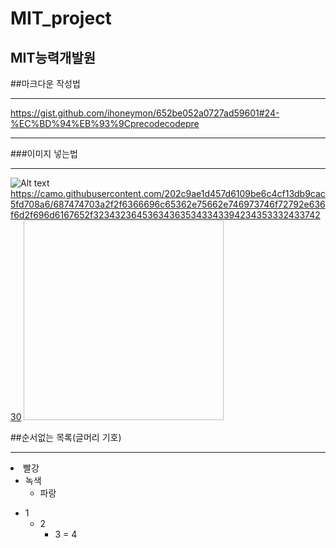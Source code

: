 # MIT_project
## MIT능력개발원

##마크다운 작성법

<hr


https://gist.github.com/ihoneymon/652be052a0727ad59601#24-%EC%BD%94%EB%93%9Cprecodecodepre




<hr


###이미지 넣는법


<hr

![Alt text](/path/to/img.jpg "Optional title")
https://camo.githubusercontent.com/202c9ae1d457d6109be6c4cf13db9cac5fd708a6/687474703a2f2f6366696c65362e75662e746973746f72792e636f6d2f696d6167652f32343236453634363534334339423435333243374230
<img width="320" height="320"></img>


##순서없는 목록(글머리 기호)




<hr



- 빨강
  - 녹색
    - 파랑


* 1
    - 2
    	+ 3
            = 4
